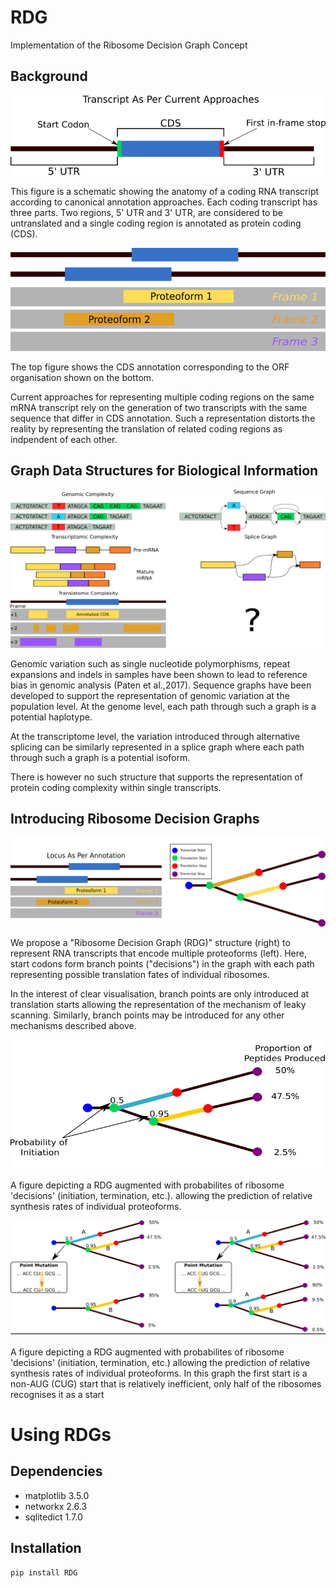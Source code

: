 # RDG
Implementation of the Ribosome Decision Graph Concept

## Background 
  ![Depiction of typical annotation structure ](https://github.com/JackCurragh/RDG/blob/main/images/current_representation.png)
  
This figure is a schematic showing the anatomy of a coding RNA transcript according to canonical annotation approaches. Each coding transcript has three parts. Two regions, 5' UTR and 3' UTR, are considered to be untranslated and a single coding region is annotated as protein coding (CDS).      

![ORF plot showing how multiple coding regions per transcript are annotated](https://github.com/JackCurragh/RDG/blob/main/images/ORF_plot.png)

The top figure shows the CDS annotation corresponding to the ORF organisation shown on the bottom. 

Current approaches for representing multiple coding regions on the same mRNA transcript rely on the generation of two transcripts with the same sequence that differ in CDS annotation. Such a representation distorts the reality by representing the translation of related coding regions as indpendent of each other.

## Graph Data Structures for Biological Information 

![](https://github.com/JackCurragh/RDG/blob/main/images/Other_biological_info)

Genomic variation such as single nucleotide polymorphisms, repeat expansions and indels in samples have been shown to lead to reference bias in genomic analysis (Paten et al.,2017). Sequence graphs have been developed to support the representation of genomic variation at the population level. At the genome level, each path through such a graph is a potential haplotype. 

At the transcriptome level, the variation introduced through alternative splicing can be similarly represented in a splice graph where each path through such a graph is a potential isoform.

There is however no such structure that supports the representation of protein coding complexity within single transcripts.     

## Introducing Ribosome Decision Graphs 

![](https://github.com/JackCurragh/RDG/blob/main/images/RDG.png)

We propose a "Ribosome Decision Graph (RDG)" structure (right) to represent RNA transcripts that encode multiple proteoforms (left). Here, start codons form branch points ("decisions") in the graph with each path representing possible translation fates of individual ribosomes.

In the interest of clear visualisation, branch points are only introduced at translation starts allowing the representation of the mechanism of leaky scanning. Similarly, branch points may be introduced for any other mechanisms described above.

![](https://github.com/JackCurragh/RDG/blob/main/images/Proportion_of_peptides.png)

A figure depicting a RDG augmented with probabilites of ribosome 'decisions' (initiation, termination, etc.). allowing the prediction of relative synthesis rates of individual proteoforms.


![](https://github.com/JackCurragh/RDG/blob/main/images/Impact_of_point_mutationspng)


A figure depicting a RDG augmented with probabilites of ribosome 'decisions' (initiation, termination, etc.) allowing the prediction of relative synthesis rates of individual proteoforms. In this graph the first start is a non-AUG (CUG) start that is relatively inefficient, only half of the ribosomes recognises it as a start


# Using RDGs 

## Dependencies 

- matplotlib          3.5.0
- networkx            2.6.3 
- sqlitedict          1.7.0

## Installation 
~~~
pip install RDG
~~~
